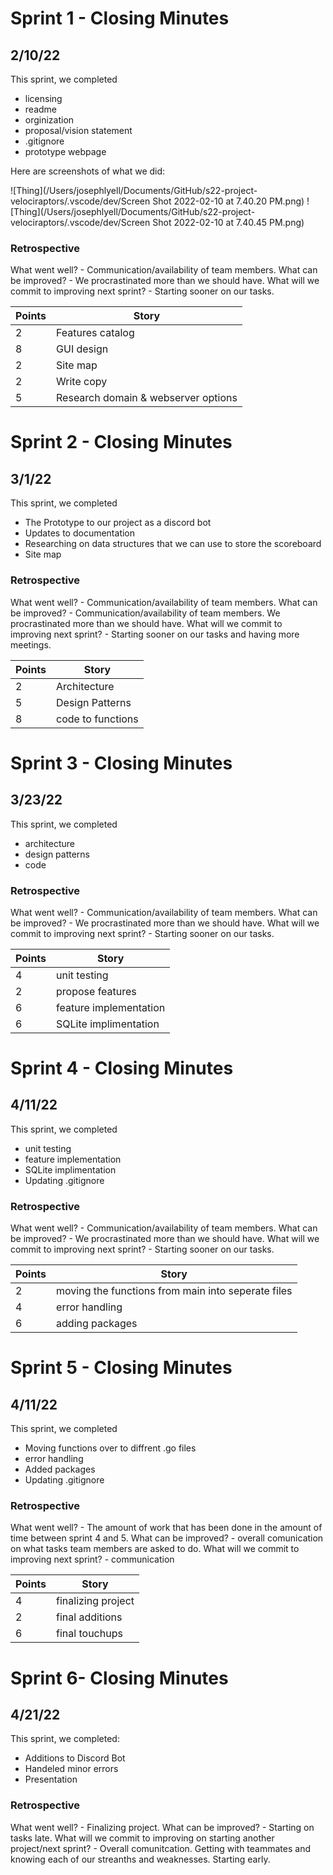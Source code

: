 # Sprint 1 - Closing Minutes
## 2/10/22

This sprint, we completed
* licensing
* readme
* orginization
* proposal/vision statement
* .gitignore
* prototype webpage

Here are screenshots of what we did:

![Thing](/Users/josephlyell/Documents/GitHub/s22-project-velociraptors/.vscode/dev/Screen Shot 2022-02-10 at 7.40.20 PM.png)
![Thing](/Users/josephlyell/Documents/GitHub/s22-project-velociraptors/.vscode/dev/Screen Shot 2022-02-10 at 7.40.45 PM.png)

### Retrospective

What went well? - Communication/availability of team members.
What can be improved? - We procrastinated more than we should have.
What will we commit to improving next sprint? - Starting sooner on our tasks.

Points | Story
-------|--------
2      | Features catalog
8      | GUI design
2      | Site map
2      | Write copy
5      | Research domain & webserver options

# Sprint 2 - Closing Minutes
## 3/1/22

This sprint, we completed
* The Prototype to our project as a discord bot
* Updates to documentation 
* Researching on data structures that we can use to store the scoreboard
* Site map


### Retrospective

What went well? - Communication/availability of team members.
What can be improved? - Communication/availability of team members. We procrastinated more than we should have.
What will we commit to improving next sprint? - Starting sooner on our tasks and having more meetings.

Points | Story
-------|--------
2      | Architecture
5      | Design Patterns
8      | code to functions

# Sprint 3 - Closing Minutes
## 3/23/22

This sprint, we completed
* architecture 
* design patterns
* code

### Retrospective

What went well? - Communication/availability of team members.
What can be improved? - We procrastinated more than we should have.
What will we commit to improving next sprint? - Starting sooner on our tasks.

Points | Story
-------|--------
4      | unit testing 
2      | propose features
6      | feature implementation 
6      | SQLite implimentation


# Sprint 4 - Closing Minutes
## 4/11/22

This sprint, we completed
* unit testing 
* feature implementation
* SQLite implimentation
* Updating .gitignore

### Retrospective

What went well? - Communication/availability of team members.
What can be improved? - We procrastinated more than we should have.
What will we commit to improving next sprint? - Starting sooner on our tasks.

Points | Story
-------|--------
2      | moving the functions from main into seperate files
4      | error handling
6      | adding packages



# Sprint 5 - Closing Minutes
## 4/11/22

This sprint, we completed
* Moving functions over to diffrent .go files 
* error handling
* Added packages
* Updating .gitignore

### Retrospective

What went well? - The amount of work that has been done in the amount of time between sprint 4 and 5.
What can be improved? - overall comunication on what tasks team members are asked to do.
What will we commit to improving next sprint? - communication

Points | Story
-------|--------
4      | finalizing project
2      | final additions
6      | final touchups 

# Sprint  6- Closing Minutes
## 4/21/22

This sprint, we completed:
* Additions to Discord Bot
* Handeled minor errors
* Presentation

### Retrospective

What went well? - Finalizing project.
What can be improved? - Starting on tasks late.
What will we commit to improving on starting another project/next sprint? - Overall comunitcation. Getting with teammates and knowing each of our streanths and weaknesses. Starting early.
